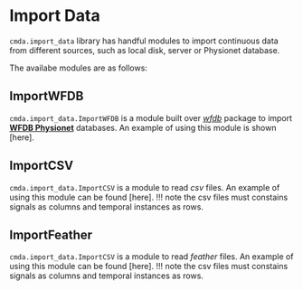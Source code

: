 # Import Data

```cmda.import_data``` library has handful modules to import continuous data from different sources, such as local disk, server or Physionet database.

The availabe modules are as follows:

## ImportWFDB
```cmda.import_data.ImportWFDB``` is a module built over [*wfdb*](https://wfdb.readthedocs.io/en/latest/index.html) package to import [**WFDB Physionet**](https://physionet.org/about/database/) databases. An example of using this module is shown [here].

## ImportCSV
```cmda.import_data.ImportCSV``` is a module to read *csv* files. An example of using this module can be found [here].
!!! note
    the csv files must constains signals as columns and temporal instances as rows.

## ImportFeather
```cmda.import_data.ImportCSV``` is a module to read *feather* files. An example of using this module can be found [here].
!!! note
    the csv files must constains signals as columns and temporal instances as rows.

